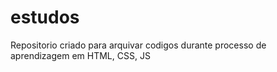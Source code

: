 # estudos
Repositorio criado para arquivar codigos durante processo de aprendizagem em HTML, CSS, JS

